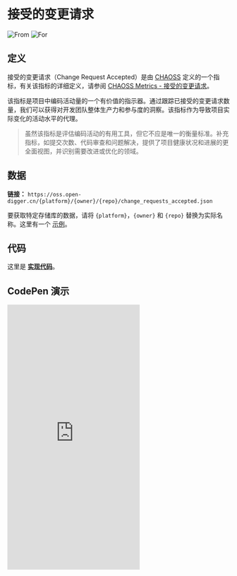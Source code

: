# 接受的变更请求

![From](https://img.shields.io/badge/来自-CHAOSS-blue) ![For](https://img.shields.io/badge/用于-仓库-blue)

## 定义

接受的变更请求（Change Request Accepted）是由 [CHAOSS](https://chaoss.community) 定义的一个指标，有关该指标的详细定义，请参阅 [CHAOSS Metrics - 接受的变更请求](https://chaoss.community/zh-CN/kb/metric-change-requests-accepted/)。

该指标是项目中编码活动量的一个有价值的指示器。通过跟踪已接受的变更请求数量，我们可以获得对开发团队整体生产力和参与度的洞察。该指标作为导致项目实际变化的活动水平的代理。

> 虽然该指标是评估编码活动的有用工具，但它不应是唯一的衡量标准。补充指标，如提交次数、代码审查和问题解决，提供了项目健康状况和进展的更全面视图，并识别需要改进或优化的领域。

## 数据

**链接：** `https://oss.open-digger.cn/{platform}/{owner}/{repo}/change_requests_accepted.json`

要获取特定存储库的数据，请将 `{platform}`，`{owner}` 和 `{repo}` 替换为实际名称。这里有一个 [示例](https://oss.open-digger.cn/github/X-lab2017/open-digger/change_requests_accepted.json)。

## 代码

这里是 [**实现代码**](https://github.com/X-lab2017/open-digger/blob/master/src/metrics/chaoss.ts#L497)。

## CodePen 演示

<iframe height="600" scrolling="no" title="OpenDigger - [CHAOSS] Change Requests status" src="https://codepen.io/frank-zsy/embed/bGjPGxw?default-tab=js%2Cresult&editable=true" frameborder="no" loading="lazy" allowtransparency="true" allowfullscreen="true">
  See the Pen <a href="https://codepen.io/frank-zsy/pen/bGjPGxw">
  OpenDigger - [CHAOSS] Change Requests status</a> by Frank Zhao (<a href="https://codepen.io/frank-zsy">@frank-zsy</a>)
  on <a href="https://codepen.io">CodePen</a>.
</iframe>
